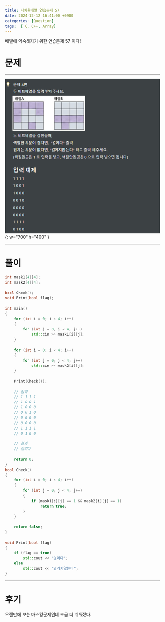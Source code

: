 ```yaml
---
title: 다차원배열 연습문제 57
date: 2024-12-12 16:41:00 +0900
categories: [Question]  
tags:  [ C, C++, Array]
---
```


배열에 익숙해지기 위한 연습문제 57 이다!

# 문제   
---------------------------------------
![Desktop View](/assets/img/Array56.png){: w="700" h="400" }

---------------------------------------

# 풀이

```c++
int mask1[4][4];
int mask2[4][4];

bool Check();
void Print(bool flag);

int main()
{
    for (int i = 0; i < 4; i++)
    {
        for (int j = 0; j < 4; j++)
            std::cin >> mask1[i][j];
    }
    
    for (int i = 0; i < 4; i++)
    {
        for (int j = 0; j < 4; j++)
            std::cin >> mask2[i][j];
    }
    
    Print(Check());
    
    // 입력
    // 1 1 1 1
    // 1 0 0 1
    // 1 0 0 0
    // 0 0 1 0
    // 0 0 0 0
    // 0 0 0 0
    // 1 1 1 1
    // 0 1 0 0

    // 결과
    // 걸리다

    return 0;
}
bool Check()
{
    for (int i = 0; i < 4; i++)
    {
        for (int j = 0; j < 4; j++)
        {
            if (mask1[i][j] == 1 && mask2[i][j] == 1)
                return true;
        }
    }
    
    return false;
}

void Print(bool flag)
{
    if (flag == true)
        std::cout << "걸리다";
    else
        std::cout << "걸리지않는다";
}

```
---------------------------------------

# 후기

오랜만에 보는 마스킹문제인데 조금 더 쉬워졌다.

